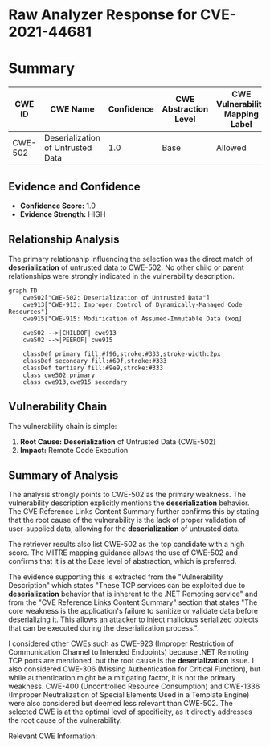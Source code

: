 # Raw Analyzer Response for CVE-2021-44681

# Summary
| CWE ID | CWE Name | Confidence | CWE Abstraction Level | CWE Vulnerability Mapping Label | CWE-Vulnerability Mapping Notes |
|---|---|---|---|---|---|
| CWE-502 | Deserialization of Untrusted Data | 1.0 | Base | Allowed | Primary CWE |

## Evidence and Confidence

*   **Confidence Score:** 1.0
*   **Evidence Strength:** HIGH

## Relationship Analysis
The primary relationship influencing the selection was the direct match of **deserialization** of untrusted data to CWE-502. No other child or parent relationships were strongly indicated in the vulnerability description.

```mermaid
graph TD
    cwe502["CWE-502: Deserialization of Untrusted Data"]
    cwe913["CWE-913: Improper Control of Dynamically-Managed Code Resources"]
    cwe915["CWE-915: Modification of Assumed-Immutable Data (ход]
    
    cwe502 -->|CHILDOF| cwe913
    cwe502 -->|PEEROF| cwe915
    
    classDef primary fill:#f96,stroke:#333,stroke-width:2px
    classDef secondary fill:#69f,stroke:#333
    classDef tertiary fill:#9e9,stroke:#333
    class cwe502 primary
    class cwe913,cwe915 secondary
```

## Vulnerability Chain
The vulnerability chain is simple:
  1. **Root Cause:** **Deserialization** of Untrusted Data (CWE-502)
  2. **Impact:** Remote Code Execution

## Summary of Analysis
The analysis strongly points to CWE-502 as the primary weakness. The vulnerability description explicitly mentions the **deserialization** behavior. The CVE Reference Links Content Summary further confirms this by stating that the root cause of the vulnerability is the lack of proper validation of user-supplied data, allowing for the **deserialization** of untrusted data.

The retriever results also list CWE-502 as the top candidate with a high score. The MITRE mapping guidance allows the use of CWE-502 and confirms that it is at the Base level of abstraction, which is preferred.

The evidence supporting this is extracted from the "Vulnerability Description" which states "These TCP services can be exploited due to **deserialization** behavior that is inherent to the .NET Remoting service" and from the "CVE Reference Links Content Summary" section that states "The core weakness is the application's failure to sanitize or validate data before deserializing it. This allows an attacker to inject malicious serialized objects that can be executed during the deserialization process.".

I considered other CWEs such as CWE-923 (Improper Restriction of Communication Channel to Intended Endpoints) because .NET Remoting TCP ports are mentioned, but the root cause is the **deserialization** issue. I also considered CWE-306 (Missing Authentication for Critical Function), but while authentication might be a mitigating factor, it is not the primary weakness.
CWE-400 (Uncontrolled Resource Consumption) and CWE-1336 (Improper Neutralization of Special Elements Used in a Template Engine) were also considered but deemed less relevant than CWE-502.
The selected CWE is at the optimal level of specificity, as it directly addresses the root cause of the vulnerability.

Relevant CWE Information: